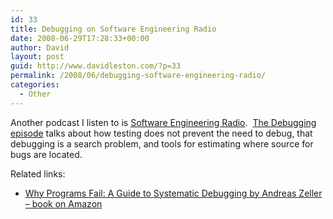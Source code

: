 ```yaml
---
id: 33
title: Debugging on Software Engineering Radio
date: 2008-06-29T17:28:33+00:00
author: David
layout: post
guid: http://www.davidleston.com/?p=33
permalink: /2008/06/debugging-software-engineering-radio/
categories:
  - Other
---
```

Another podcast I listen to is [Software Engineering Radio](http://www.se-radio.net/ "Software Engineering Radio is a podcast targeted at the professional software developer").  [The Debugging episode](http://www.se-radio.net/podcast/2008-06/episode-101-andreas-zeller-debugging "Andreas Zeller on Debugging") talks about how testing does not prevent the need to debug, that debugging is a search problem, and tools for estimating where source for bugs are located.

Related links:

  * [Why Programs Fail: A Guide to Systematic Debugging by Andreas Zeller &#8211; book on Amazon](http://www.amazon.com/gp/product/1558608664?ie=UTF8&tag=davidleston-20&linkCode=as2&camp=1789&creative=9325&creativeASIN=1558608664)